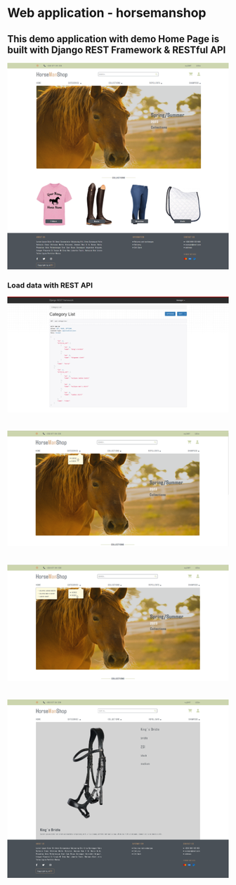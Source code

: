 # Web application - horsemanshop

## This demo application with demo Home Page is built with Django REST Framework & RESTful API

!['Home Page'](/static/screenshots/screenshot-main.png)

### Load data with REST API
!['REST API'](/static/screenshots/rest-api.png)
#
#
!['Categories'](/static/screenshots/rest-api-data.png)
#
#
!['Articles'](/static/screenshots/rest-api-data-2.png)
#
#
!['Article Details'](/static/screenshots/article-details.png)